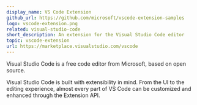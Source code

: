 ```yaml
---
display_name: VS Code Extension
github_url: https://github.com/microsoft/vscode-extension-samples
logo: vscode-extension.png
related: visual-studio-code
short_description: An extension for the Visual Studio Code editor
topic: vscode-extension
url: https://marketplace.visualstudio.com/vscode
---
```


Visual Studio Code is a free code editor from Microsoft, based on open source. 

Visual Studio Code is built with extensibility in mind. From the UI to the editing experience, almost every part of VS Code can be customized and enhanced through the Extension API.